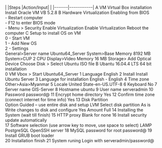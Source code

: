 
|	|Steps	|Action/Input|
|	|-------|------------|
A	VM Virtual Box installation	Install Oracle VM VB 5.2.8
B	Hardware Virtualization Enabling from BIOS	
	-	Restart computer	
	-	F12 to enter BIOS mode	
	-	Menu > Security	Enable Virtualization
		Enable Virtualization
	Reboot the computer	
C	Setup to install OS on VM	
0	-	Start VM	
1	-	Add New OS	
2	-	Settings	
	  General>Server name	Ubuntu64_Server
	  System>Base Memory	8192 MB
	  System>CUP	2 CPU
	  Display>Video Memory	16 MB
	  Storage> Add Optical Device	Choose Disk > Select Ubuntu ISO file
B	Ubantu 16.04.4 LTS 64 bit installation	
0	VM Vbox > Start Ubuntu64_Server	
1	Language	English
2	Install	Install Ubuntu Server
3	Language for installation	English - English
4	Time zone	Other>Asia>Myanmar
5	Locale	United State-en-US.UTF-8
6	Keyboard	No
7	Server name	GIS-Server
8	Hostname	ubuntu
9	User name	serveradmin
10	Password	password@
11	Encrypt home directory	Yes
12	Confirm time zone (connect internet for time info)	Yes
13	Disk Partition	
	Option	Guided – use entire disk and setup LVM
	Select disk partition	As is
	Write changes to disk and configure	Yes
	Amount	Full
14	Installing the System	(wait till finish)
15	HTTP proxy	Blank for none
16	Install security update automatically	
17	Software selection	(use arrow key to move, use space to select)
		LAMP
		PostgreSQL
		OpenSSH server
18	MySQL password for root	password@
19	Install GRUB boot loader	
20	Installation finish	
21	System runing	Login with serveradmin/password@
